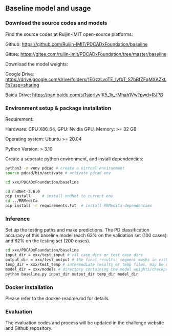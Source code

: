 
## Baseline model and usage

### Download the source codes and models
Find the source codes at Ruijin-IMIT open-source platforms:

Github: https://github.com/Ruijin-IMIT/PDCADxFoundation/baseline

Gittee: https://gitee.com/ruijin-imit/PDCADxFoundation/tree/master/baseline

Download the model weights:

Google Drive: https://drive.google.com/drive/folders/1EGzzLvoTE_IyfbT_S7bBfZFqMXAZkLFs?usp=sharing

Baidu Drive:  https://pan.baidu.com/s/1sjqrIyvIK5_1x_-Mhah1Vw?pwd=RJPD

### Environment setup & package installation
Requirement:

Hardware: CPU X86_64, GPU: Nvidia GPU, Memory: >= 32 GB

Operating system: Ubuntu >= 20.04

Python Version: > 3.10

Create a seperate python environment, and install dependencies:
```bash
python3 -m venv pdcad # create a virtual environment
source pdcad/bin/activate # activate pdcad env

cd xxx/PDCADxFoundation/baseline

cd nnUNet-2.6.0
pip install .   # install nnUNet to current env
cd ../RRMediCa 
pip install -r requirements.txt  # install RRMediCa dependencies
```

### Inference
Set up the testing paths and make predictions. The PD classification accuracy of this baseline model
reach 63% on the validation set (100 cases) and 62% on the testing set (200 cases).
```bash
cd xxx/PDCADxFoundation/baseline
input_dir = xxx/test_input # val case dirs or test case dirs
output_dir = xxx/test_output # the final results: segment masks in each case folder, and the pred.csv for all PD cases
temp_dir = xxx/test_temp # intermediate results or temp files, may be used for convenience 
model_dir = xxx/models # directory containing the model weights/checkpoints
python baseline.py input_dir output_dir temp_dir model_dir

```

### Docker installation
Please refer to the docker-readme.md for details.

### Evaluation
The evaluation codes and process will be updated in the challenge website and Github repository. 



